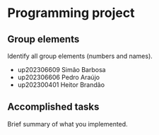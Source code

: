 
# Programming project

## Group elements

Identify all group elements (numbers and names).

- up202306609 Simão Barbosa
- up202306606 Pedro Araújo
- up202300401 Heitor Brandão


## Accomplished tasks

Brief summary of what you implemented.


